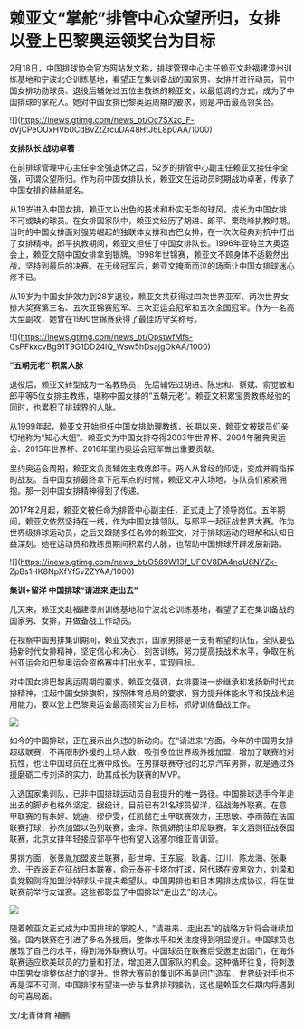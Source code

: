 # 赖亚文“掌舵”排管中心众望所归，女排以登上巴黎奥运领奖台为目标

2月18日，中国排球协会官方网站发文称，排球管理中心主任赖亚文赴福建漳州训练基地和宁波北仑训练基地，看望正在集训备战的国家男、女排并进行动员，前中国女排功勋球员、退役后辅佐过五位主教练的赖亚文，以最低调的方式，成为了中国排球的掌舵人。她对中国女排巴黎奥运周期的要求，则是冲击最高领奖台。

![](https://inews.gtimg.com/news_bt/Oc7SXzc_F-
oVjCPeOUxHVb0CdBvZtZrcuDA48HtJ6L8p0AA/1000)

**女排队长 战功卓著**

在前排球管理中心主任李全强退休之后，52岁的排管中心副主任赖亚文接任李全强，可谓众望所归。作为前中国女排队长，赖亚文在运动员时期战功卓著，传承了中国女排的赫赫威名。

从19岁进入中国女排，赖亚文以出色的技术和朴实无华的球风，成长为中国女排不可或缺的球员。在女排国家队中，赖亚文经历了胡进、郎平、栗晓峰执教时期。当时的中国女排面对强势崛起的独联体女排和古巴女排，在一次次经典对抗中打出了女排精神。郎平执教期间，赖亚文担任了中国女排队长。1996年亚特兰大奥运会上，赖亚文随中国女排拿到银牌。1998年世锦赛，赖亚文不顾身体不适毅然出战，坚持到最后的决赛。在无缘冠军后，赖亚文掩面而泣的场面让中国女排球迷心疼不已。

从19岁为中国女排效力到28岁退役，赖亚文共获得过四次世界亚军、两次世界女排大奖赛第三名、五次亚锦赛冠军、三次亚运会冠军和五次全国冠军。作为一名高大型副攻，她曾在1990世锦赛获得了最佳防守奖称号。

![](https://inews.gtimg.com/news_bt/OpstwfMfs-
CsPFkxcvBg91T9G1DD24lQ_Wsw5hDsajgOkAA/1000)

**“五朝元老“ 积累人脉**

退役后，赖亚文转型成为一名教练员，先后辅佐过胡进、陈忠和、蔡斌、俞觉敏和郎平等5位女排主教练，堪称中国女排的“五朝元老“。赖亚文积累宝贵教练经验的同时，也累积了排球界的人脉。

从1999年起，赖亚文开始担任中国女排助理教练，长期以来，赖亚文被球员们亲切地称为“知心大姐”。赖亚文为中国女排夺得2003年世界杯、2004年雅典奥运会、2015年世界杯、2016年里约奥运会冠军做出重要贡献。

里约奥运会周期，赖亚文负责辅佐主教练郎平。两人从曾经的师徒，变成并肩指挥的战友。当中国女排最终拿下冠军点的时候，赖亚文冲入场地，与队员们紧紧拥抱。那一刻中国女排精神得到了传递。

2017年2月起，赖亚文被任命为排管中心副主任，正式走上了领导岗位。五年期间，赖亚文依然坚持在一线，作为中国女排领队，与郎平一起征战世界大赛。作为世界级排球运动员，之后又跟随多任名帅的赖亚文，对于排球运动的理解和认知日益深刻。她在运动员和教练员期间积累的人脉，也帮助中国排球开辟发展新路。

![](https://inews.gtimg.com/news_bt/O569W13f_UFCV8DA4nqU8NYZk-
ZpBs1HK8NpXfYf5vZZYAA/1000)

**集训+留洋 中国排球“请进来 走出去”**

几天来，赖亚文赴福建漳州训练基地和宁波北仑训练基地，看望了正在集训备战的国家男、女排，并做备战工作动员。

在视察中国男排集训期间，赖亚文表示，国家男排是一支有希望的队伍，全队要弘扬新时代女排精神，坚定信心和决心，刻苦训练，努力提高技战术水平，争取在杭州亚运会和巴黎奥运会资格赛中打出水平，实现目标。

对中国女排巴黎奥运周期的要求，赖亚文强调，女排要进一步继承和发扬新时代女排精神，扛起中国女排旗帜，按照体育总局的要求，努力提升体能水平和技战术运用能力，要以登上巴黎奥运会最高领奖台为目标，抓好训练备战工作。

![](https://inews.gtimg.com/news_bt/O-AMIbcAKhE_gYUN5qf1Uox1xgwWu5lnAPXN5IQsgz0PAAA/1000)

如今的中国排球，正在展示出久违的新动向。在“请进来“方面，今年的中国男女排超级联赛，不再限制外援的上场人数，吸引多位世界级外援加盟，增加了联赛的对抗性，也让中国球员在比赛中成长。在男排联赛夺冠的北京汽车男排，就是通过外援磨砺二传刘泽的实力，助其成长为联赛的MVP。

入选国家集训队，已非中国排球运动员自我提升的唯一路径。中国排球选手今年走出去的脚步也格外坚定。据统计，目前已有21名球员留洋，征战海外联赛。在意甲联赛的有朱婷、姚迪、缪伊雯，任凯懿在土甲联赛效力，王思敏、李雨薇在法国联赛打球，孙杰加盟以色列联赛，金烨、陈佩妍前往印尼联赛，车文涵则征战泰国联赛，北京女排年轻接应郭亭午也有望入选塞尔维亚青训营。

男排方面，张景胤加盟波兰联赛，彭世坤、王东宸、耿鑫、江川、陈龙海、张秉龙、于垚辰正在征战日本联赛，俞元泰在卡塔尔打球，阿代琇在波黑效力，刘濛和袁党毅则将加盟沙特球队卡提夫希望队。中国男排也和日本男排达成协议，将在世联赛前举行友谊赛。这些都彰显了中国排球“走出去”的决心。

![](https://inews.gtimg.com/news_bt/OM3GU6D3u8oRzJ5W0dtrLZkMB1pXDcFunJLiuWEbYbfsAAA/1000)

随着赖亚文正式成为中国排球的掌舵人，“请进来、走出去”的战略方针将会继续加强。国内联赛在引进了多名外援后，整体水平和关注度得到明显提升。中国球员也展现了自己的水平，得到海外联赛认可。中国球员在联赛后受邀走出国门，在海外联赛适应欧美球员的力量和打法，增加进入国家队的机会。这种循环往复，将刺激中国男女排整体战力的提升。世界大赛前的集训不再是闭门造车，世界级对手也不再是深不可测，中国排球有望进一步与世界排球接轨，这也是赖亚文任期内将遇到的可喜局面。

文/北青体育 褚鹏

